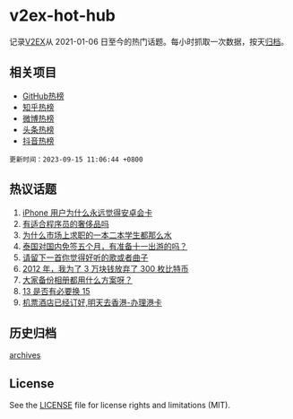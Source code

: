 # v2ex-hot-hub

 记录[V2EX](https://www.v2ex.com/)从 2021-01-06 日至今的热门话题。每小时抓取一次数据，按天[归档](archives)。
 
 ## 相关项目

- [GitHub热榜](https://github.com/snaildev/github-hot-hub)
- [知乎热榜](https://github.com/snaildev/zhihu-hot-hub)
- [微博热榜](https://github.com/snaildev/weibo-hot-hub)
- [头条热榜](https://github.com/snaildev/toutiao-hot-hub)
- [抖音热榜](https://github.com/snaildev/douyin-hot-hub)


 `更新时间：2023-09-15 11:06:44 +0800`

## 热议话题

1. [iPhone 用户为什么永远觉得安卓会卡](https://www.v2ex.com/t/973730)
1. [有适合程序员的奢侈品吗](https://www.v2ex.com/t/973770)
1. [为什么市场上求职的一本二本学生都那么水](https://www.v2ex.com/t/973818)
1. [泰国对国内免签五个月，有准备十一出游的吗？](https://www.v2ex.com/t/973712)
1. [请留下一首你觉得好听的歌或者曲子](https://www.v2ex.com/t/973927)
1. [2012 年，我为了 3 万块钱放弃了 300 枚比特币](https://www.v2ex.com/t/973937)
1. [大家备份相册都用什么方案呀？](https://www.v2ex.com/t/973776)
1. [13 是否有必要换 15](https://www.v2ex.com/t/973716)
1. [机票酒店已经订好,明天去香港-办理港卡](https://www.v2ex.com/t/973725)

## 历史归档

[archives](archives)

## License

See the [LICENSE](LICENSE) file for license rights and limitations (MIT).
